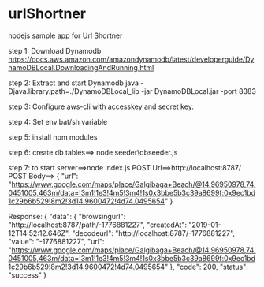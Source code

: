 # urlShortner
nodejs sample app for Url Shortner

step 1: Download Dynamodb
https://docs.aws.amazon.com/amazondynamodb/latest/developerguide/DynamoDBLocal.DownloadingAndRunning.html

step 2: Extract and start Dynamodb
java -Djava.library.path=./DynamoDBLocal_lib -jar DynamoDBLocal.jar -port 8383

step 3: Configure aws-cli with accesskey and secret key.

step 4: Set env.bat/sh variable

step 5: install npm modules

step 6: create db tables==> node seeder\dbseeder.js

step 7: to start server==>node index.js
POST Url==>http://localhost:8787/
POST Body==>
{
	"url": "https://www.google.com/maps/place/Galgibaga+Beach/@14.96950978,74.0451005,463m/data=!3m1!1e3!4m5!3m4!1s0x3bbe5b3c39a8699f:0x9ec1bd1c29b6b529!8m2!3d14.9600472!4d74.0495654"
}

Response:
{
    "data": {
        "browsingurl": "http://localhost:8787/path/-1776881227",
        "createdAt": "2019-01-12T14:52:12.646Z",
        "decodeurl": "http://localhost:8787/-1776881227",
        "value": "-1776881227",
        "url": "https://www.google.com/maps/place/Galgibaga+Beach/@14.96950978,74.0451005,463m/data=!3m1!1e3!4m5!3m4!1s0x3bbe5b3c39a8699f:0x9ec1bd1c29b6b529!8m2!3d14.9600472!4d74.0495654"
    },
    "code": 200,
    "status": "success"
}


